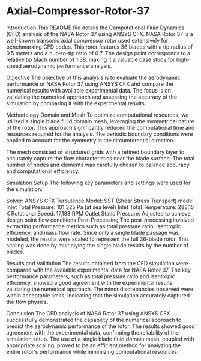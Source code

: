 # Axial-Compressor-Rotor-37
Introduction
This README file details the Computational Fluid Dynamics (CFD) analysis of the NASA Rotor 37 using ANSYS CFX. NASA Rotor 37 is a well-known transonic axial compressor rotor used extensively for benchmarking CFD codes. This rotor features 36 blades with a tip radius of 0.5 meters and a hub-to-tip ratio of 0.7. The design point corresponds to a relative tip Mach number of 1.38, making it a valuable case study for high-speed aerodynamic performance analysis.

Objective
The objective of this analysis is to evaluate the aerodynamic performance of NASA Rotor 37 using ANSYS CFX and compare the numerical results with available experimental data. The focus is on validating the numerical approach and assessing the accuracy of the simulation by comparing it with the experimental results.

Methodology
Domain and Mesh
To optimize computational resources, we utilized a single blade fluid domain mesh, leveraging the symmetrical nature of the rotor. This approach significantly reduced the computational time and resources required for the analysis. The periodic boundary conditions were applied to account for the symmetry in the circumferential direction.

The mesh consisted of structured grids with a refined boundary layer to accurately capture the flow characteristics near the blade surface. The total number of nodes and elements was carefully chosen to balance accuracy and computational efficiency.

Simulation Setup
The following key parameters and settings were used for the simulation:

Solver: ANSYS CFX
Turbulence Model: SST (Shear Stress Transport) model
Inlet Total Pressure: 101,325 Pa (at sea level)
Inlet Total Temperature: 288.15 K
Rotational Speed: 17,188 RPM
Outlet Static Pressure: Adjusted to achieve design point flow conditions
Post-Processing
The post-processing involved extracting performance metrics such as total pressure ratio, isentropic efficiency, and mass flow rate. Since only a single blade passage was modeled, the results were scaled to represent the full 36-blade rotor. This scaling was done by multiplying the single blade results by the number of blades.

Results and Validation
The results obtained from the CFD simulation were compared with the available experimental data for NASA Rotor 37. The key performance parameters, such as total pressure ratio and isentropic efficiency, showed a good agreement with the experimental results, validating the numerical approach. The minor discrepancies observed were within acceptable limits, indicating that the simulation accurately captured the flow physics.

Conclusion
The CFD analysis of NASA Rotor 37 using ANSYS CFX successfully demonstrated the capability of the numerical approach to predict the aerodynamic performance of the rotor. The results showed good agreement with the experimental data, confirming the reliability of the simulation setup. The use of a single blade fluid domain mesh, coupled with appropriate scaling, proved to be an efficient method for analyzing the entire rotor's performance while minimizing computational resources.
